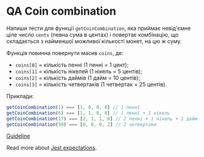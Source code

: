 # QA Coin combination

Напиши тести для функції `getCoinCombination`, яка приймає невід'ємне ціле число
`cents` (певна сума в центах) і повертає комбінацію, що складається з найменшої
можливої кількості монет, на цю ж суму.

Функція повинна повернути масив `coins`, де:

- `coins[0]` = кількість пенні (1 пенні = 1 цент);
- `coins[1]` = кількість нікелей (1 нікель = 5 центів);
- `coins[2]` = кількість даймів (1 дайм = 10 центів);
- `coins[3]` = кількість четвертаків (1 четвертак = 25 центів).




Приклади:

```js
getCoinCombination(1) === [1, 0, 0, 0] // 1 пенні
getCoinCombination(6) === [1, 1, 0, 0] // 1 пенні + 1 нікель
getCoinCombination(17) === [2, 1, 1, 0] // 2 пенні + 1 нікель + 1 дайм
getCoinCombination(50) === [0, 0, 0, 2] // 2 четвертаки
```

[Guideline](https://github.com/mate-academy/js_task-guideline/blob/master/README.md)

Read more about [Jest expectations](https://jestjs.io/uk/docs/expect).
